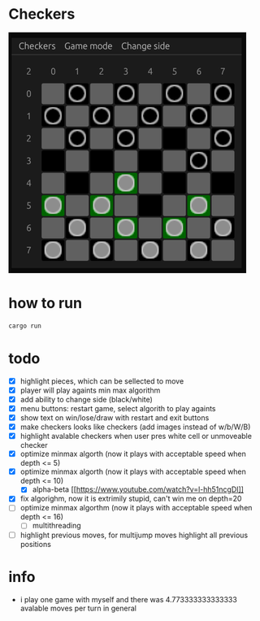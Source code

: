 # Checkers
![](./game.png)

# how to run
```bash
cargo run
```

# todo
- [X] highlight pieces, which can be sellected to move
- [X] player will play againts min max algorithm
- [X] add ability to change side (black/white)
- [X] menu buttons: restart game, select algorith to play againts
- [X] show text on win/lose/draw with restart and exit buttons
- [X] make checkers looks like checkers (add images instead of w/b/W/B)
- [X] highlight avalable checkers when user pres white cell or unmoveable checker
- [X] optimize minmax algorth (now it plays with acceptable speed when depth <= 5)
- [X] optimize minmax algorth (now it plays with acceptable speed when depth <= 10)
  - [X] alpha-beta [[https://www.youtube.com/watch?v=l-hh51ncgDI]]
- [X] fix algorighm, now it is extrimily stupid, can't win me on depth=20
- [ ] optimize minmax algorthm (now it plays with acceptable speed when depth <= 16)
  - [ ] multithreading
- [ ] highlight previous moves, for multijump moves highlight all previous positions

# info
- i play one game with myself and there was 4.773333333333333 avalable moves per turn in general 
